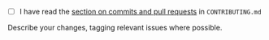 - [ ] I have read the [section on commits and pull requests](https://github.com/NaturalHistoryMuseum/ckanext-gallery/blob/main/CONTRIBUTING.md#commits-and-pull-requests) in `CONTRIBUTING.md`


Describe your changes, tagging relevant issues where possible.
